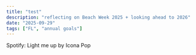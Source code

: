 ```yaml
---
title: "test"
description: "reflecting on Beach Week 2025 + looking ahead to 2026"
date: "2025-09-29"
tags: ["FL", "annual goals"]
---
```

Spotify: Light me up by Icona Pop